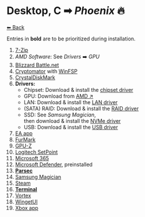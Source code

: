 # Desktop, C ➡ _Phoenix_ 🔥

[⬅ Back](./README.md)

Entries in **bold** are to be prioritized during installation.

1. [7-Zip](./app-list.md#7-zip)
2. _AMD Software_: See _Drivers_ ➡️ _GPU_
2. [Blizzard Battle.net](./app-list.md#blizzard-battlenet)
2. [Cryptomator](./app-list.md#cryptomator) with [WinFSP](./app-list.md#winfsp)
2. [CrystalDiskMark](./app-list.md#crystaldiskmark)
2. **Drivers:**
	* Chipset: Download & install the [chipset driver](https://rog.asus.com/de/motherboards/rog-strix/rog-strix-x470-f-gaming-model/helpdesk_download)
	* GPU: Download from [AMD ↗](https://www.amd.com/en/support)
	* LAN: Download & install the [LAN driver](https://rog.asus.com/de/motherboards/rog-strix/rog-strix-x470-f-gaming-model/helpdesk_download)
	* (SATA) RAID: Download & install the [RAID driver](https://rog.asus.com/de/motherboards/rog-strix/rog-strix-x470-f-gaming-model/helpdesk_download)
	* SSD: See _Samsung Magician_,<br>then download & install the [NVMe driver](https://www.samsung.com/semiconductor/minisite/ssd/product/consumer/960evo/)
	* USB: Download & install the [USB driver](https://rog.asus.com/de/motherboards/rog-strix/rog-strix-x470-f-gaming-model/helpdesk_download)
2. [EA app](./app-list.md#ea-app)
2. [FurMark](./app-list.md#furmark)
2. [GPU-Z](./app-list.md#gpu-z)
2. [Logitech SetPoint](./app-list.md#logitech-setpoint)
2. [Microsoft 365](./app-list.md#microsoft-365)
2. [Microsoft Defender](./app-list.md#microsoft-defender), preinstalled
2. **[Parsec](./app-list.md#parsec)**
2. [Samsung Magician](./app-list.md#samsung-magician)
2. [Steam](./app-list.md#steam)
2. **[Terminal](./app-list.md#terminal)**
2. [Vortex](./app-list.md#vortex)
2. [WingetUI](./app-list.md#wingetui)
2. [Xbox app](./app-list.md#xbox-app)
